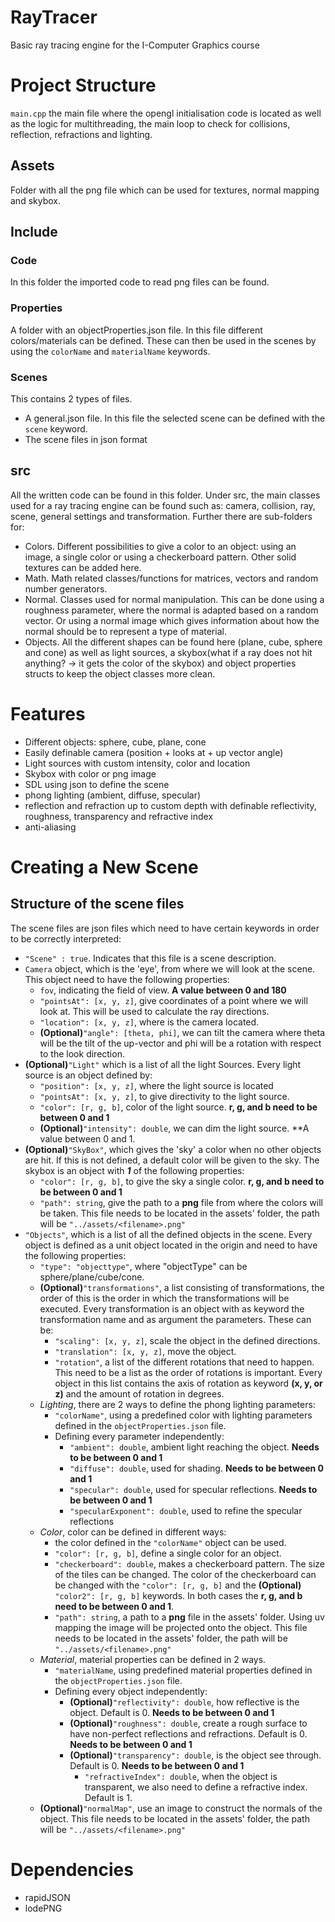 # RayTracer
Basic ray tracing engine for the I-Computer Graphics course

# Project Structure
`main.cpp` the main file where the opengl initialisation code is located as well as the logic for multithreading, the main loop to check for collisions, reflection, refractions and lighting.


## Assets
Folder with all the png file which can be used for textures, normal mapping and skybox.

## Include
### Code
In this folder the imported code to read png files can be found.
### Properties
A folder with an objectProperties.json file. In this file different colors/materials can be defined. These can then be used in the scenes by using the `colorName` and `materialName` keywords.
### Scenes
This contains 2 types of files. 
- A general.json file. In this file the selected scene can be defined with the `scene` keyword.
- The scene files in json format

## src
All the written code can be found in this folder. Under src, the main classes used for a ray tracing engine can be found such as: camera, collision, ray, scene, general settings and transformation. Further there are sub-folders for:
- Colors. Different possibilities to give a color to an object: using an image, a single color or using a checkerboard pattern. Other solid textures can be added here.
- Math. Math related classes/functions for matrices, vectors and random number generators.
- Normal. Classes used for normal manipulation. This can be done using a roughness parameter, where the normal is adapted based on a random vector. Or using a normal image which gives information about how the normal should be to represent a type of material.
- Objects. All the different shapes can be found here (plane, cube, sphere and cone) as well as light sources, a skybox(what if a ray does not hit anything? -> it gets the color of the skybox) and object properties structs to keep the object classes more clean.


# Features
- Different objects: sphere, cube, plane, cone
- Easily definable camera (position + looks at + up vector angle)
- Light sources with custom intensity, color and location
- Skybox with color or png image
- SDL using json to define the scene
- phong lighting (ambient, diffuse, specular)
- reflection and refraction up to custom depth with definable reflectivity, roughness, transparency and refractive index
- anti-aliasing

# Creating a New Scene
## Structure of the scene files
The scene files are json files which need to have certain keywords in order to be correctly interpreted:
- `"Scene" : true`. Indicates that this file is a scene description.
- `Camera` object, which is the 'eye', from where we will look at the scene. This object need to have the following properties:
  - `fov`, indicating the field of view. **A value between 0 and 180**
  - `"pointsAt": [x, y, z]`, give coordinates of a point where we will look at. This will be used to calculate the ray directions.
  - `"location": [x, y, z]`, where is the camera located.
  - **(Optional)**`"angle": [theta, phi]`, we can tilt the camera where theta will be the tilt of the up-vector and phi will be a rotation with respect to the look direction.
- **(Optional)**`"Light"` which is a list of all the light Sources. Every light source is an object defined by:
  - `"position": [x, y, z]`, where the light source is located
  - `"pointsAt": [x, y, z]`, to give directivity to the light source.
  - `"color": [r, g, b]`, color of the light source. **r, g, and b need to be between 0 and 1**
  - **(Optional)**`"intensity": double`, we can dim the light source. **A value between 0 and 1.
- **(Optional)**`"SkyBox"`, which gives the 'sky' a color when no other objects are hit. If this is not defined, a default color will be given to the sky. The skybox is an object with ***1*** of the following properties:
  - `"color": [r, g, b]`, to give the sky a single color. **r, g, and b need to be between 0 and 1**
  - `"path": string`, give the path to a **png** file from where the colors will be taken. This file needs to be located in the assets' folder, the path will be `"../assets/<filename>.png"`
- `"Objects"`, which is a list of all the defined objects in the scene. Every object is defined as a unit object located in the origin and need to have the following properties:
  - `"type": "objecttype"`, where "objectType" can be sphere/plane/cube/cone.
  - **(Optional)**`"transformations"`, a list consisting of transformations, the order of this is the order in which the transformations will be executed. Every transformation is an object with as keyword the transformation name and as argument the parameters. These can be:
    - `"scaling": [x, y, z]`, scale the object in the defined directions.
    - `"translation": [x, y, z]`, move the object.
    - `"rotation"`, a list of the different rotations that need to happen. This need to be a list as the order of rotations is important. Every object in this list contains the axis of rotation as keyword **(x, y, or z)** and the amount of rotation in degrees.
  - *Lighting*, there are 2 ways to define the phong lighting parameters:
    - `"colorName"`, using a predefined color with lighting parameters defined in the `objectProperties.json` file.
    - Defining every parameter independently:
      - `"ambient": double`, ambient light reaching the object. **Needs to be between 0 and 1**
      - `"diffuse": double`, used for shading. **Needs to be between 0 and 1**
      - `"specular": double`, used for specular reflections. **Needs to be between 0 and 1**
      - `"specularExponent": double`, used to refine the specular reflections
  - *Color*, color can be defined in different ways:
    - the color defined in the `"colorName"` object can be used.
    - `"color": [r, g, b]`, define a single color for an object. 
    - `"checkerboard": double`, makes a checkerboard pattern. The size of the tiles can be changed. The color of the checkerboard can be changed with the `"color": [r, g, b]` and the **(Optional)** `"color2": [r, g, b]` keywords. In both cases the **r, g, and b need to be between 0 and 1**.
    - `"path": string`, a path to a **png** file in the assets' folder. Using uv mapping the image will be projected onto the object. This file needs to be located in the assets' folder, the path will be `"../assets/<filename>.png"`
  - *Material*, material properties can be defined in 2 ways.
    - `"materialName`, using predefined material properties defined in the `objectProperties.json` file.
    - Defining every object independently:
      - **(Optional)**`"reflectivity": double`, how reflective is the object. Default is 0. **Needs to be between 0 and 1**
      - **(Optional)**`"roughness": double`, create a rough surface to have non-perfect reflections and refractions. Default is 0. **Needs to be between 0 and 1**
      - **(Optional)**`"transparency": double`, is the object see through. Default is 0. **Needs to be between 0 and 1**
        - `"refractiveIndex": double`, when the object is transparent, we also need to define a refractive index. Default is 1.
  - **(Optional)**`"normalMap"`, use an image to construct the normals of the object. This file needs to be located in the assets' folder, the path will be `"../assets/<filename>.png"`

# Dependencies
- rapidJSON
- lodePNG
